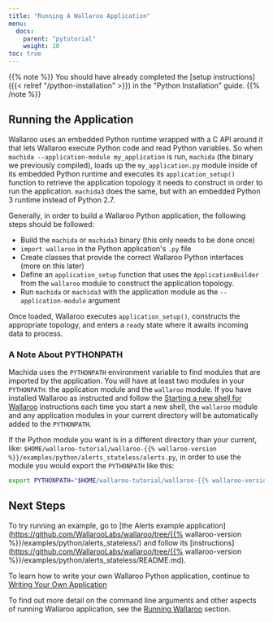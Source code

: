 ```yaml
---
title: "Running A Wallaroo Application"
menu:
  docs:
    parent: "pytutorial"
    weight: 10
toc: true
---
```

{{% note %}}
You should have already completed the [setup instructions]({{< relref "/python-installation" >}}) in the "Python Installation" guide.
{{% /note %}}

## Running the Application

Wallaroo uses an embedded Python runtime wrapped with a C API around it that lets Wallaroo execute Python code and read Python variables. So when `machida --application-module my_application` is run, `machida` (the binary we previously compiled), loads up the `my_application.py` module inside of its embedded Python runtime and executes its `application_setup()` function to retrieve the application topology it needs to construct in order to run the application. `machida3` does the same, but with an embedded Python 3 runtime instead of Python 2.7.

Generally, in order to build a Wallaroo Python application, the following steps should be followed:

* Build the `machida` or `machida3` binary (this only needs to be done once)
* `import wallaroo` in the Python application's `.py` file
* Create classes that provide the correct Wallaroo Python interfaces (more on this later)
* Define an `application_setup` function that uses the `ApplicationBuilder` from the `wallaroo` module to construct the application topology.
* Run `machida` or `machida3` with the application module as the `--application-module` argument

Once loaded, Wallaroo executes `application_setup()`, constructs the appropriate topology, and enters a `ready` state where it awaits incoming data to process.

### A Note About PYTHONPATH

Machida uses the `PYTHONPATH` environment variable to find modules that are imported by the application. You will have at least two modules in your `PYTHONPATH`: the application module and the `wallaroo` module. If you have installed Wallaroo as instructed and follow the [Starting a new shell for Wallaroo](/python-tutorial/starting-a-new-shell/) instructions each time you start a new shell, the `wallaroo` module and any application modules in your current directory will be automatically added to the `PYTHONPATH`.

If the Python module you want is in a different directory than your current, like: `$HOME/wallaroo-tutorial/wallaroo-{{% wallaroo-version %}}/examples/python/alerts_stateless/alerts.py`, in order to use the module you would export the `PYTHONPATH` like this:

```bash
export PYTHONPATH="$HOME/wallaroo-tutorial/wallaroo-{{% wallaroo-version %}}/examples/python/alerts_stateless:$PYTHONPATH"
```

## Next Steps

To try running an example, go to [the Alerts example application](https://github.com/WallarooLabs/wallaroo/tree/{{% wallaroo-version %}}/examples/python/alerts_stateless/) and follow its [instructions](https://github.com/WallarooLabs/wallaroo/tree/{{% wallaroo-version %}}/examples/python/alerts_stateless/README.md).

To learn how to write your own Wallaroo Python application, continue to [Writing Your Own Application](/python-tutorial/writing-your-own-application/)

To find out more detail on the command line arguments and other aspects of running Wallaroo application, see the [Running Wallaroo](/operators-manual/running-wallaroo/) section.
